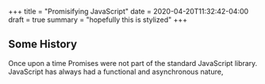+++
title = "Promisifying JavaScript"
date =  2020-04-20T11:32:42-04:00
draft = true
summary = "hopefully this is stylized"
+++

## Some History

Once upon a time Promises were not part of the standard JavaScript library.
JavaScript has always had a functional and asynchronous nature, 
